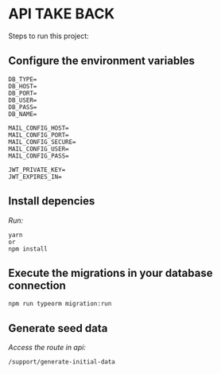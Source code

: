 # API TAKE BACK

Steps to run this project:

## Configure the environment variables

    DB_TYPE=
    DB_HOST=
    DB_PORT=
    DB_USER=
    DB_PASS=
    DB_NAME=

    MAIL_CONFIG_HOST=
    MAIL_CONFIG_PORT=
    MAIL_CONFIG_SECURE=
    MAIL_CONFIG_USER=
    MAIL_CONFIG_PASS=

    JWT_PRIVATE_KEY=
    JWT_EXPIRES_IN=

## Install depencies
_Run:_

    yarn
    or
    npm install

## Execute the migrations in your database connection

    npm run typeorm migration:run

## Generate seed data
_Access the route in api:_

    /support/generate-initial-data